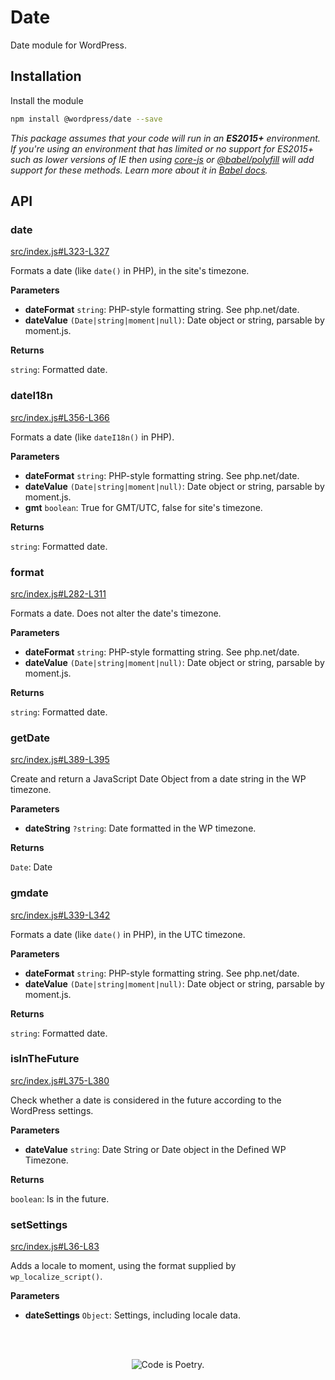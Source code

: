 # Date

Date module for WordPress.

## Installation

Install the module

```bash
npm install @wordpress/date --save
```

_This package assumes that your code will run in an **ES2015+** environment. If you're using an environment that has limited or no support for ES2015+ such as lower versions of IE then using [core-js](https://github.com/zloirock/core-js) or [@babel/polyfill](https://babeljs.io/docs/en/next/babel-polyfill) will add support for these methods. Learn more about it in [Babel docs](https://babeljs.io/docs/en/next/caveats)._

## API

<!-- START TOKEN(Autogenerated API docs) -->

### date

[src/index.js#L323-L327](src/index.js#L323-L327)

Formats a date (like `date()` in PHP), in the site's timezone.

**Parameters**

-   **dateFormat** `string`: PHP-style formatting string. See php.net/date.
-   **dateValue** `(Date|string|moment|null)`: Date object or string, parsable by moment.js.

**Returns**

`string`: Formatted date.

### dateI18n

[src/index.js#L356-L366](src/index.js#L356-L366)

Formats a date (like `dateI18n()` in PHP).

**Parameters**

-   **dateFormat** `string`: PHP-style formatting string. See php.net/date.
-   **dateValue** `(Date|string|moment|null)`: Date object or string, parsable by moment.js.
-   **gmt** `boolean`: True for GMT/UTC, false for site's timezone.

**Returns**

`string`: Formatted date.

### format

[src/index.js#L282-L311](src/index.js#L282-L311)

Formats a date. Does not alter the date's timezone.

**Parameters**

-   **dateFormat** `string`: PHP-style formatting string. See php.net/date.
-   **dateValue** `(Date|string|moment|null)`: Date object or string, parsable by moment.js.

**Returns**

`string`: Formatted date.

### getDate

[src/index.js#L389-L395](src/index.js#L389-L395)

Create and return a JavaScript Date Object from a date string in the WP timezone.

**Parameters**

-   **dateString** `?string`: Date formatted in the WP timezone.

**Returns**

`Date`: Date

### gmdate

[src/index.js#L339-L342](src/index.js#L339-L342)

Formats a date (like `date()` in PHP), in the UTC timezone.

**Parameters**

-   **dateFormat** `string`: PHP-style formatting string. See php.net/date.
-   **dateValue** `(Date|string|moment|null)`: Date object or string, parsable by moment.js.

**Returns**

`string`: Formatted date.

### isInTheFuture

[src/index.js#L375-L380](src/index.js#L375-L380)

Check whether a date is considered in the future according to the WordPress settings.

**Parameters**

-   **dateValue** `string`: Date String or Date object in the Defined WP Timezone.

**Returns**

`boolean`: Is in the future.

### setSettings

[src/index.js#L36-L83](src/index.js#L36-L83)

Adds a locale to moment, using the format supplied by `wp_localize_script()`.

**Parameters**

-   **dateSettings** `Object`: Settings, including locale data.


<!-- END TOKEN(Autogenerated API docs) -->

<br/><br/><p align="center"><img src="https://s.w.org/style/images/codeispoetry.png?1" alt="Code is Poetry." /></p>
